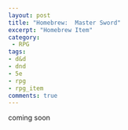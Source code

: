 ```yaml
---
layout: post
title: "Homebrew:  Master Sword"
excerpt: "Homebrew Item"
category:
 - RPG
tags:
- d&d
- dnd
- 5e
- rpg
- rpg_item
comments: true
---
```


coming soon